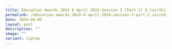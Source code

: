 ```yaml
---
title: Education Awards 2024 6 April 2024 Session 3 (Part 2) @ Cairnhill CC
permalink: /education-awards-2024-6-april-2024-session-3-part-2-cairnhill-cc/
date: 2024-04-05
layout: post
description: ""
image: ""
variant: tiptap
---
```

